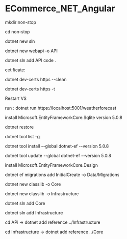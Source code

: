 # ECommerce_NET_Angular

mkdir non-stop

cd non-stop

dotnet new sln

dotnet new webapi -o API

dotnet sln add API
code .


cetificate: 

dotnet dev-certs https --clean

dotnet dev-certs https -t

Restart VS


run : dotnet run
https://localhost:5001/weatherforecast

install
Microsoft.EntityFrameworkCore.Sqlite version 5.0.8

dotnet restore

dotnet tool list -g

dotnet tool install --global dotnet-ef --version 5.0.8

dotnet tool update --global dotnet-ef --version 5.0.8

install
Microsoft.EntityFrameworkCore.Design 

dotnet ef migrations add InitialCreate -o Data/Migrations

dotnet new classlib -o Core

dotnet new classlib -o Infrastructure

dotnet sln add Core

dotnet sln add Infrastructure

cd API -> dotnet add reference ../Infrastructure

cd Infrastructure -> dotnet add reference ../Core
